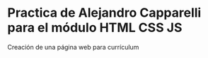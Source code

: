 # Practica de Alejandro Capparelli para el módulo HTML CSS JS

Creación de una página web para currículum